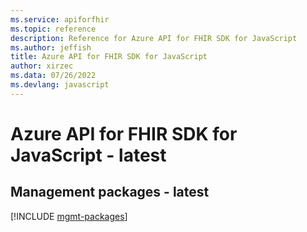 ```yaml
---
ms.service: apiforfhir
ms.topic: reference
description: Reference for Azure API for FHIR SDK for JavaScript
ms.author: jeffish
title: Azure API for FHIR SDK for JavaScript
author: xirzec
ms.data: 07/26/2022
ms.devlang: javascript
---
```

# Azure API for FHIR SDK for JavaScript - latest

## Management packages - latest
[!INCLUDE [mgmt-packages](api-for-fhir-mgmt-index.md)]